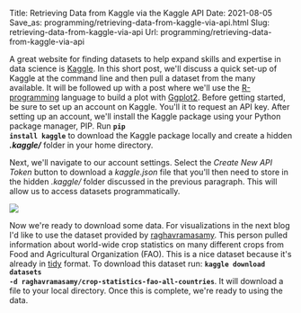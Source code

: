 Title: Retrieving Data from Kaggle via the Kaggle API 
Date: 2021-08-05
Save_as: programming/retrieving-data-from-kaggle-via-api.html
Slug: retrieving-data-from-kaggle-via-api
Url: programming/retrieving-data-from-kaggle-via-api


A great website for finding datasets to help expand skills and expertise in data science is <a href="https://www.kaggle.com/" class="inlinelink">Kaggle</a>. In this short post, we'll discuss a quick set-up of Kaggle at the command line and then pull a dataset from the many available. It will be followed up with a post where we'll use the <a href="https://www.r-project.org/" class="inlinelink">R-programming</a> language to build a plot with <a href="https://ggplot2.tidyverse.org/" class="inlinelink">Ggplot2</a>. Before getting started, be sure to set up an account on Kaggle. You'll it to request an API key. After setting up an account, we'll  install the Kaggle package using your Python package manager, PIP. Run <b><code>pip install kaggle</code></b> to download the Kaggle package locally and create a hidden <em><b>.kaggle/</b></em> folder in your home directory.

Next, we'll navigate to our account settings. Select the <em>Create New API Token</em> button to download a <em>kaggle.json</em> file that you'll then need to store in the hidden <em>.kaggle/</em> folder discussed in the previous paragraph. This will allow us to access datasets programmatically.

<img class="articleimg" src=https://trimbljk.github.io/theme/images/kaggle-api.png>

Now we're ready to download some data. For visualizations in the next blog I'd like to use the dataset provided by <a href="https://www.kaggle.com/raghavramasamy/crop-statistics-fao-all-countries" class="inlinelink">raghavramasamy</a>. This person pulled information about world-wide crop statistics on many different crops from Food and Agricultural Organization (FAO). This is a nice dataset because it's already in <a href="https://vita.had.co.nz/papers/tidy-data.pdf" class="inlinelink">tidy</a> format. To download this dataset run: <b><code>kaggle download datasets -d raghavramasamy/crop-statistics-fao-all-countries</b></code>. It will download a file to your local directory. Once this is complete, we're ready to using the data.
